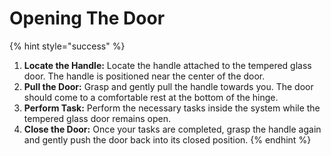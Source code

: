 # Opening The Door

{% hint style="success" %}
1. **Locate the Handle:** Locate the handle attached to the tempered glass door. The handle is positioned near the center of the door.&#x20;
2. **Pull the Door:** Grasp and gently pull the handle towards you. The door should come to a comfortable rest at the bottom of the hinge.
3. **Perform Task:** Perform the necessary tasks inside the system while the tempered glass door remains open.
4. **Close the Door:** Once your tasks are completed, grasp the handle again and gently push the door back into its closed position.
{% endhint %}

